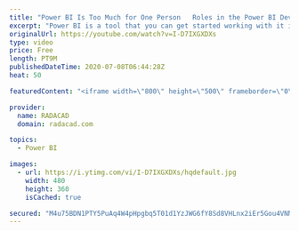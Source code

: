 ```yaml
---
title: "Power BI Is Too Much for One Person   Roles in the Power BI Development"
excerpt: "Power BI is a tool that you can get started working with it in a few hours, but to use it in its full potential, these days, you require to have many skills. The variety of solutions and BI implementations is also dictating to have different roles, positions, jobs in the Power BI development market."
originalUrl: https://youtube.com/watch?v=I-D7IXGXDXs
type: video
price: Free
length: PT9M
publishedDateTime: 2020-07-08T06:44:28Z
heat: 50

featuredContent: "<iframe width=\"800\" height=\"500\" frameborder=\"0\" src=\"https://www.youtube.com/embed/I-D7IXGXDXs\" allow=\"accelerometer; autoplay; encrypted-media; gyroscope; picture-in-picture\" allowfullscreen></iframe>"

provider:
  name: RADACAD
  domain: radacad.com

topics:
  - Power BI

images:
  - url: https://i.ytimg.com/vi/I-D7IXGXDXs/hqdefault.jpg
    width: 480
    height: 360
    isCached: true

secured: "M4u75BDN1PTY5PuAq4W4pHpgbq5T01d1YzJWG6fY8Sd8VHLnx2iEr5Gou4VNNBXV8KNd6R8PO0gcDbGbvk4aBcsj9dZ872MqNlzVcpirqz+CN9a/BNzlU+dMO2w4Rf04sbIRbhgq6Aq6OocDaJJ11RTRTFWMdcf4FlM0bFh6U/3Z66Soc8SLglyNUQxwRw/66eHetiuwtBZ0XCloC5hrhdcWOeSSJjZWXoPshchSDU4HLSL69TcWNNIfKqGlPpkU1LfTHZKFSybwVQmw0i7U/9YddU8zdR2cJJ4rN/aaTlUZz+8j9aSMPqnbIJyJBdzCcyZFFzrd18tyz0XMfVD+Yr/Y1f2Lu7WwzfUVDU3jEJs6+X2wvjcNF8vqkvECWO6anzT/ltUkISh/aoU3ylsIqMzNfxazKq+bpXVkksbNRhE=;ICvuuKMZmdWoWhacLb40pw=="
---
```



